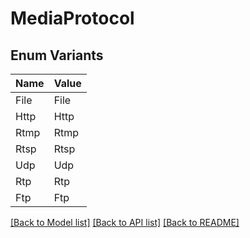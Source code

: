 # MediaProtocol

## Enum Variants

| Name | Value |
|---- | -----|
| File | File |
| Http | Http |
| Rtmp | Rtmp |
| Rtsp | Rtsp |
| Udp | Udp |
| Rtp | Rtp |
| Ftp | Ftp |


[[Back to Model list]](../README.md#documentation-for-models) [[Back to API list]](../README.md#documentation-for-api-endpoints) [[Back to README]](../README.md)


